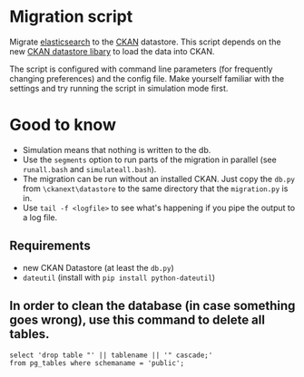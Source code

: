 # Migration script

Migrate [elasticsearch](http://www.elasticsearch.org) to the [CKAN](http://ckan.org/) datastore. This script depends on the new [CKAN datastore libary](https://github.com/okfn/ckan/tree/2733-feature-datastore) to load the data into CKAN. 

The script is configured with command line parameters (for frequently changing preferences) and the config file. Make yourself familiar with the settings and try running the script in simulation mode first. 

# Good to know

* Simulation means that nothing is written to the db.
* Use the `segments` option to run parts of the migration in parallel (see `runall.bash` and `simulateall.bash`).
* The migration can be run without an installed CKAN. Just copy the `db.py` from `\ckanext\datastore` to the same directory that the `migration.py` is in.
* Use `tail -f <logfile>` to see what's happening if you pipe the output to a log file.


## Requirements
* new CKAN Datastore (at least the `db.py`)
* `dateutil` (install with `pip install python-dateutil`)

## In order to clean the database (in case something goes wrong), use this command to delete all tables.

    select 'drop table "' || tablename || '" cascade;' 
    from pg_tables where schemaname = 'public';